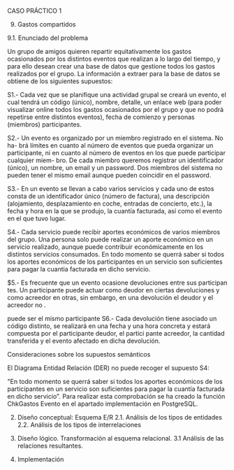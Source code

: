 CASO PRÁCTICO 1

9. Gastos compartidos

9.1. Enunciado del problema

Un grupo de amigos quieren repartir equitativamente los gastos ocasionados por los distintos eventos que realizan a lo largo del tiempo, y para ello desean crear una base de datos que gestione todos los gastos realizados por el grupo. La información a extraer para la base de datos se obtiene de los siguientes supuestos:

S1.- Cada vez que se planifique una actividad grupal se creará un evento, el cual tendrá un código (único), nombre, detalle, un enlace web (para poder visualizar online todos los gastos ocasionados por el grupo y que no podrá repetirse entre distintos eventos), fecha de comienzo y personas (miembros) participantes.

S2.- Un evento es organizado por un miembro registrado en el sistema. No ha- brá límites en cuanto al número de eventos que pueda organizar un participante, ni en cuanto al número de eventos en los que puede participar cualquier miem- bro. De cada miembro queremos registrar un identificador (único), un nombre, un email y un password. Dos miembros del sistema no pueden tener el mismo email aunque pueden coincidir en el password.

S3.- En un evento se llevan a cabo varios servicios y cada uno de estos consta de un identificador único (número de factura), una descripción (alojamiento, desplazamiento en coche, entradas de concierto, etc.), la fecha y hora en la que se produjo, la cuantía facturada, así como el evento en el que tuvo lugar.

S4.- Cada servicio puede recibir aportes económicos de varios miembros del grupo. Una persona solo puede realizar un aporte económico en un servicio realizado, aunque puede contribuir económicamente en los distintos servicios consumados. En todo momento se querrá saber si todos los aportes económicos de los participantes en un servicio son suficientes para pagar la cuantia facturada en dicho servicio.

$5.- Es frecuente que un evento ocasione devoluciones entre sus participan tes. Un participante puede actuar como deudor en ciertas devoluciones y como acreedor en otras, sin embargo, en una devolución el deudor y el acreedor no .

puede ser el mismo participante S6.- Cada devolución tiene asociado un código distinto, se realizará en una fecha y una hora concreta y estará compuesta por el participante deudor, el partici pante acreedor, la cantidad transferida y el evento afectado en dicha devolución.

Consideraciones sobre los supuestos semánticos

El Diagrama Entidad Relación (DER) no puede recoger el supuesto S4:

"En todo momento se querrá saber si todos los aportes económicos de los participantes en un servicio son suficientes para pagar la cuantía facturada en dicho servicio". Para realizar esta comprobación se ha creado la función ChkGastos Evento en el apartado implementación en PostgreSQL.

2. Diseño conceptual: Esquema E/R
2.1. Análisis de los tipos de entidades
2.2. Análisis de los tipos de interrelaciones

3. Diseño lógico. Transformación al esquema relacional.
3.1 Análisis de las relaciones resultantes.

4. Implementación